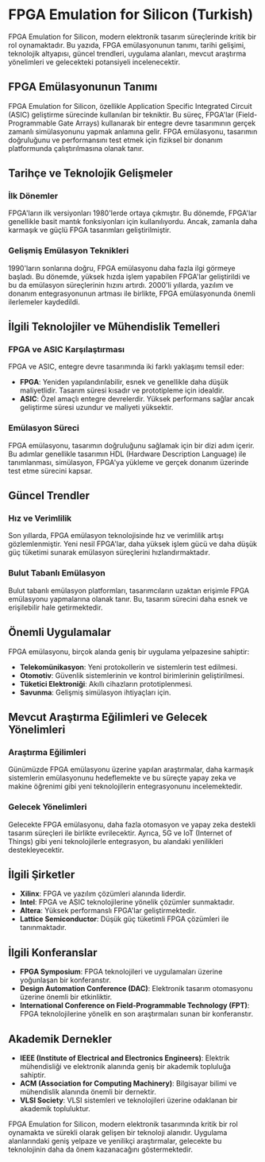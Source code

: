 # FPGA Emulation for Silicon (Turkish)

FPGA Emulation for Silicon, modern elektronik tasarım süreçlerinde kritik bir rol oynamaktadır. Bu yazıda, FPGA emülasyonunun tanımı, tarihi gelişimi, teknolojik altyapısı, güncel trendleri, uygulama alanları, mevcut araştırma yönelimleri ve gelecekteki potansiyeli incelenecektir.

## FPGA Emülasyonunun Tanımı

FPGA Emulation for Silicon, özellikle Application Specific Integrated Circuit (ASIC) geliştirme sürecinde kullanılan bir tekniktir. Bu süreç, FPGA'lar (Field-Programmable Gate Arrays) kullanarak bir entegre devre tasarımının gerçek zamanlı simülasyonunu yapmak anlamına gelir. FPGA emülasyonu, tasarımın doğruluğunu ve performansını test etmek için fiziksel bir donanım platformunda çalıştırılmasına olanak tanır.

## Tarihçe ve Teknolojik Gelişmeler

### İlk Dönemler

FPGA'ların ilk versiyonları 1980'lerde ortaya çıkmıştır. Bu dönemde, FPGA'lar genellikle basit mantık fonksiyonları için kullanılıyordu. Ancak, zamanla daha karmaşık ve güçlü FPGA tasarımları geliştirilmiştir.

### Gelişmiş Emülasyon Teknikleri

1990'ların sonlarına doğru, FPGA emülasyonu daha fazla ilgi görmeye başladı. Bu dönemde, yüksek hızda işlem yapabilen FPGA'lar geliştirildi ve bu da emülasyon süreçlerinin hızını artırdı. 2000'li yıllarda, yazılım ve donanım entegrasyonunun artması ile birlikte, FPGA emülasyonunda önemli ilerlemeler kaydedildi.

## İlgili Teknolojiler ve Mühendislik Temelleri

### FPGA ve ASIC Karşılaştırması

FPGA ve ASIC, entegre devre tasarımında iki farklı yaklaşımı temsil eder:

- **FPGA**: Yeniden yapılandırılabilir, esnek ve genellikle daha düşük maliyetlidir. Tasarım süresi kısadır ve prototipleme için idealdir.
- **ASIC**: Özel amaçlı entegre devrelerdir. Yüksek performans sağlar ancak geliştirme süresi uzundur ve maliyeti yüksektir.

### Emülasyon Süreci

FPGA emülasyonu, tasarımın doğruluğunu sağlamak için bir dizi adım içerir. Bu adımlar genellikle tasarımın HDL (Hardware Description Language) ile tanımlanması, simülasyon, FPGA'ya yükleme ve gerçek donanım üzerinde test etme sürecini kapsar.

## Güncel Trendler

### Hız ve Verimlilik

Son yıllarda, FPGA emülasyon teknolojisinde hız ve verimlilik artışı gözlemlenmiştir. Yeni nesil FPGA'lar, daha yüksek işlem gücü ve daha düşük güç tüketimi sunarak emülasyon süreçlerini hızlandırmaktadır.

### Bulut Tabanlı Emülasyon

Bulut tabanlı emülasyon platformları, tasarımcıların uzaktan erişimle FPGA emülasyonu yapmalarına olanak tanır. Bu, tasarım sürecini daha esnek ve erişilebilir hale getirmektedir.

## Önemli Uygulamalar

FPGA emülasyonu, birçok alanda geniş bir uygulama yelpazesine sahiptir:

- **Telekomünikasyon**: Yeni protokollerin ve sistemlerin test edilmesi.
- **Otomotiv**: Güvenlik sistemlerinin ve kontrol birimlerinin geliştirilmesi.
- **Tüketici Elektroniği**: Akıllı cihazların prototiplenmesi.
- **Savunma**: Gelişmiş simülasyon ihtiyaçları için.

## Mevcut Araştırma Eğilimleri ve Gelecek Yönelimleri

### Araştırma Eğilimleri

Günümüzde FPGA emülasyonu üzerine yapılan araştırmalar, daha karmaşık sistemlerin emülasyonunu hedeflemekte ve bu süreçte yapay zeka ve makine öğrenimi gibi yeni teknolojilerin entegrasyonunu incelemektedir.

### Gelecek Yönelimleri

Gelecekte FPGA emülasyonu, daha fazla otomasyon ve yapay zeka destekli tasarım süreçleri ile birlikte evrilecektir. Ayrıca, 5G ve IoT (Internet of Things) gibi yeni teknolojilerle entegrasyon, bu alandaki yenilikleri destekleyecektir.

## İlgili Şirketler

- **Xilinx**: FPGA ve yazılım çözümleri alanında liderdir.
- **Intel**: FPGA ve ASIC teknolojilerine yönelik çözümler sunmaktadır.
- **Altera**: Yüksek performanslı FPGA'lar geliştirmektedir.
- **Lattice Semiconductor**: Düşük güç tüketimli FPGA çözümleri ile tanınmaktadır.

## İlgili Konferanslar

- **FPGA Symposium**: FPGA teknolojileri ve uygulamaları üzerine yoğunlaşan bir konferanstır.
- **Design Automation Conference (DAC)**: Elektronik tasarım otomasyonu üzerine önemli bir etkinliktir.
- **International Conference on Field-Programmable Technology (FPT)**: FPGA teknolojilerine yönelik en son araştırmaları sunan bir konferanstır.

## Akademik Dernekler

- **IEEE (Institute of Electrical and Electronics Engineers)**: Elektrik mühendisliği ve elektronik alanında geniş bir akademik topluluğa sahiptir.
- **ACM (Association for Computing Machinery)**: Bilgisayar bilimi ve mühendislik alanında önemli bir dernektir.
- **VLSI Society**: VLSI sistemleri ve teknolojileri üzerine odaklanan bir akademik topluluktur.

FPGA Emulation for Silicon, modern elektronik tasarımında kritik bir rol oynamakta ve sürekli olarak gelişen bir teknoloji alanıdır. Uygulama alanlarındaki geniş yelpaze ve yenilikçi araştırmalar, gelecekte bu teknolojinin daha da önem kazanacağını göstermektedir.